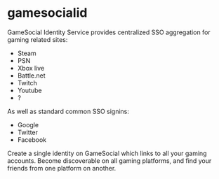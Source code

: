 # gamesocialid
GameSocial Identity Service provides centralized SSO aggregation for gaming related sites:

* Steam
* PSN
* Xbox live
* Battle.net
* Twitch
* Youtube
* ?

As well as standard common SSO signins:

* Google
* Twitter
* Facebook

Create a single identity on GameSocial which links to all your gaming accounts. Become discoverable on all gaming platforms, and find your friends from one platform on another.
